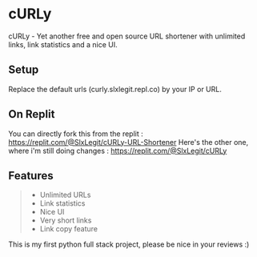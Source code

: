 # cURLy
cURLy - Yet another free and open source URL shortener with unlimited links, link statistics and a nice UI.

## Setup
Replace the default urls (curly.slxlegit.repl.co) by your IP or URL.

## On Replit
You can directly fork this from the replit : https://replit.com/@SlxLegit/cURLy-URL-Shortener
Here's the other one, where i'm still doing changes : https://replit.com/@SlxLegit/cURLy

## Features
> - Unlimited URLs
> - Link statistics
> - Nice UI
> - Very short links
> - Link copy feature

This is my first python full stack project, please be nice in your reviews :)
